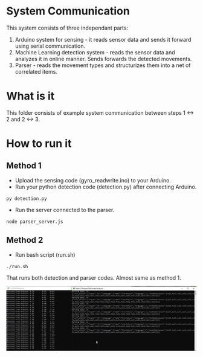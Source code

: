 # System Communication

This system consists of three independant parts:
1. Arduino system for sensing - it reads sensor data and sends it forward using serial communication.
2. Machine Learning detection system - reads the sensor data and analyzes it in online manner. Sends forwards the detected movements.
3. Parser - reads the movement types and structurizes them into a net of correlated items.

# What is it

This folder consists of example system communication between steps 1 <-> 2 and 2 <-> 3. 

# How to run it 

## Method 1

* Upload the sensing code (gyro_readwrite.ino) to your Arduino.
* Run your python detection code (detection.py) after connecting Arduino.
```
py detection.py
```
* Run the server connected to the parser.
```
node parser_server.js
```

## Method 2

* Run bash script (run.sh)
```
./run.sh
```

That runs both detection and parser codes. Almost same as method 1.

![Bash](fig1.PNG)

